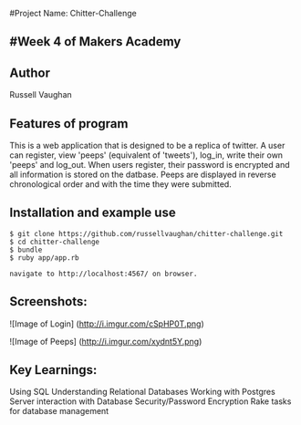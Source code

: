#Project Name: Chitter-Challenge

#Week 4 of Makers Academy
--------------------------

Author
--------

Russell Vaughan

Features of program
--------------------

This is a web application that is designed to be a replica of twitter. A user can register, view 'peeps' (equivalent of 'tweets'), log_in, write their own 'peeps' and log_out. When users register, their password is encrypted and all information is stored on the datbase. Peeps are displayed in reverse chronological order and with the time they were submitted. 

Installation and example use
----------------------------

```
$ git clone https://github.com/russellvaughan/chitter-challenge.git
$ cd chitter-challenge
$ bundle
$ ruby app/app.rb

navigate to http://localhost:4567/ on browser.

```

Screenshots:
--------------

![Image of Login]
(http://i.imgur.com/cSpHP0T.png)

![Image of Peeps]
(http://i.imgur.com/xydnt5Y.png)


Key Learnings:
--------------

Using SQL
Understanding Relational Databases
Working with Postgres
Server interaction with Database
Security/Password Encryption
Rake tasks for database management

